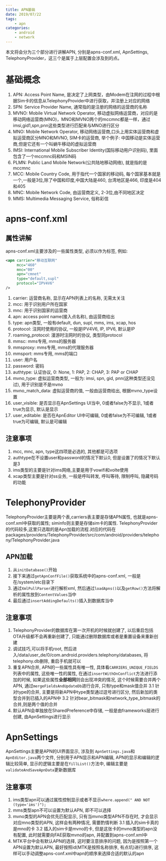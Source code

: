```yaml
---
title: APN基础
date: 2019/07/22
tags: 
    - apn
categories:
    - android
    - network
---
```

本文将会分为三个部分进行讲解APN, 分别是apns-conf.xml, ApnSettings, TelephonyProvider，这三个是属于上层配置会涉及到的点。

# 基础概念
1. APN: Access Point Name, 是决定了上网类型，由Modem在注网的过程中根据Sim卡的信息从TelephonyProvider中进行获取，并注册上对应的网络
2. SPN: Service Provider Name, 通常指的是注册的网络的运营商的名称
3. MVNO: Mobile Virtual Network Operator, 移动虚拟网络运营商，对应的是移动网络运营商(MNO)，MNO和MVNO两个的mccmnc都是一样，通过imsi,gid1,spn,pnn这些类型进行匹配来与MNO进行区分
4. MNO: Mobile Network Operator, 移动网络运营商,口头上用实体运营商和虚拟运营商区分MNO和MVNO, SIM卡的运营商, 举个例子: 中国移动是实体运营商,但是它还有一个叫蜗牛移动的虚拟运营商
5. IMSI: International Mobile Subscriber Identity(国际移动用户识别码), 里面包含了一个mccmnc码和MSIN码
6. PLMN: Public Land Mobile Network(公共陆地移动网络), 就是指的是mccmnc
7. MCC: Mobile Country Code, 用于指代一个国家的移动码, 每个国家基本就是一个,一般是3位,除了中国和印度,中国大陆是460, 台湾地区是466, 印度是404和405
8. MNC: Mobile Network Code, 由运营商定义, 2-3位,由不同地区决定
9. MMS: Multimedia Messaging Service, 俗称彩信

# apns-conf.xml
## 属性讲解
apns-conf.xml主要涉及的一些属性类型, 必须以<apn/>作为标签,
例如:
```xml
<apn carrier="移动互联网"
     mcc="460"
     mnc="00"
     apn="cmnet"
     type="default,supl"
     protocol="IPV4V6"
/>
```
1. carrier: 运营商名称, 显示在APN列表上的名称, 无需太关注
2. mcc: 用于识别用户所在国家
3. mnc: 用于识别国家的运营商
4. apn: access point name(接入点名称), 由运营商给出
5. type: apn类型, 一般有default, dun, supl, mms, ims, xcap, hos
6. protocol: 注网时使用的协议, 一般是IPV4V6, IP, IPV6, 默认是IP
7. roaming_protocol: 漫游时注网时的协议, 类型同protocol
8. mmsc: mms专用, mms的服务器
9. mmsproxy: mms专用, mms的代理服务器
10. mmsport: mms专用, mms的端口
11. user: 用户名
12. password: 密码
13. authtype: 认证协议, 0: None, 1: PAP, 2: CHAP, 3: PAP or CHAP
14. mvno_type: 虚拟运营商类型, 一般为: imsi, spn, gid, pnn(这种类型还没见过), 用于识别是不是mvno
15. mvno_match_data: 虚拟运营商的值, 一般由运营商给出, 根据mvno_type设置 
16. user_visible: 是否显示在ApnSettings UI当中, 0或者false为不显示, 1或者true为显示, 默认是显示
17. user_editable: 是否在ApnEditor UI中可编辑, 0或者false为不可编辑, 1或者true为可编辑, 默认是可编辑

## 注意事项
1. mcc, mnc, apn, type这四项是必选的, 其他都是可选项
2. authtype在不设置user和password的情况下默认0, 但是设置了的情况下默认是3
3. ims类型的主要是针对ims网络,主要是用于vowifi和volte使用
4. xcap类型主要是针对ss业务, 一般是呼叫转发, 呼叫等待, 限制呼叫, 隐藏号码的功能

# TelephonyProvider
TelephonyProvider主要是两个表,carriers表主要是存储APN属性, 也就是apns-conf.xml中获取的属性; siminfo则主要是存储sim卡的属性. 
TelephonyProvider的代码较多,这里只选取的是Apn加载的流程.对应的代码在packages/providers/TelephonyProvider/src/com/android/providers/telephony/TelephonyProvider.java
## APN加载
1. 从`initDatabase()`开始
2. 接下来通过`getApnConfFile()`获取系统中的apns-conf.xml, 一般是在/system/etc目录下
3. 通过`XmlPullParser`进行解析xml, 然后通过`loadApns()`以及`getRow()`方法将解析的属性放到`ContentValues`当中
4. 最后通过`insertAddingDefaults()`插入到数据库当中
## 注意事项
1. TelephonyProvider的数据库在第一次开机的时候就创建了, 以后重启包括OTA升级都不会再重新创建了, 只能通过删除数据库或者是重置设备来重新创建
2. 调试技巧,可以将手机root, 然后进入/data/user_de/0/com.android.providers.telephony/databases, 将telephony.db删除, 重启手机就可以
3. 重复APN合并, APN的一些属性具有唯一性, 具体看`CARRIERS_UNIQUE_FIELDS`列表中的属性, 这些唯一性的属性, 在通过`insertWithOnConflict`方法进行添加的时候, 如果这些属性**全部相同**则会出现冲突的情况, 这个时候需要合并两个APN, 通过`mergeFieldsAndUpdateDb`进行合并, 只有type和mask值合并
   3.1 针对type的合并, 主要是将新APN中type类型通过逗号进行区分, 然后新加的类型合并到已插入的APN中
   3.2 针对bear_bitmask和network_type_bitmask的合并,则是两个值的合并
4. 默认APN会单独放在SharedPreference中存储, 一般是由frameworks层进行创建, 由ApnSettings进行显示
# ApnSettings
ApnSettings主要是APN的UI界面显示, 涉及到 `ApnSettings.java`和`ApnEditor.java`两个文件, 分别用于APN显示和APN编辑, APN的显示和编辑的逻辑比较简单, 显示的逻辑主要是在`fillList()`方法中, 编辑主要是`validateAndSaveApnData`更新数据库
## 注意事项
1. ims类型apn可以通过属性控制显示或者不显示`where.append(" AND NOT (type='ims')");`
2. mms类型apn不可以设置为默认APN, 即不可以选择
3. mvno类型的APN会优先匹配显示, 只有当mvno类型APN不存在时, 才会显示对应mno类型的APN, 这样会有两种情况, 需要酌情判断
   3.1 插入的sim卡真的是mno的卡
   3.2 插入的sim卡是mvno的卡, 但是这张卡的mvno类型的apn没有配置, 此时就需要向FAE获取mvno的apn, 并配置到apns-conf.xml中
4. MTK平台中会有默认APN的选择, 这时要注意排序的问题, 因为是按照第一个APN设置为默认APN, 最好按照id(MTK是按照名称排序, 有点坑)进行排序, 这样可以手动调整apns-conf.xml中apn的顺序来选择合适的默认的apn
